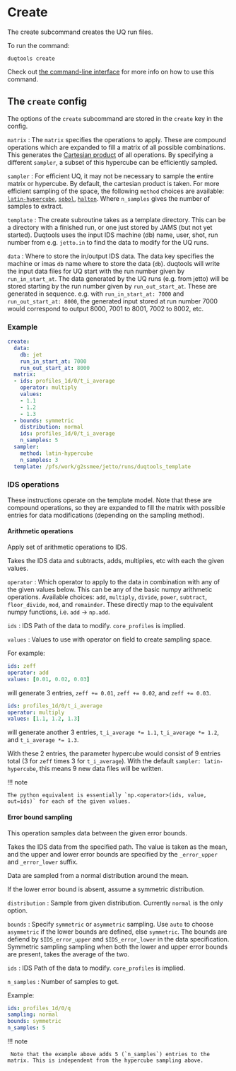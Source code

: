 # Create

The create subcommand creates the UQ run files.

To run the command:

`duqtools create`

Check out [the command-line interface](/command-line-interface/#create) for more info on how to use this command.


## The `create` config

The options of the `create` subcommand are stored in the `create` key in
the config.


`matrix`
: The `matrix` specifies the operations to apply. These are compound operations which are expanded to fill a matrix of all possible combinations. This generates the [Cartesian product](en.wikipedia.org/wiki/Cartesian_product) of all operations. By specifying a different `sampler`, a subset of this hypercube can be efficiently sampled.

`sampler`
: For efficient UQ, it may not be necessary to sample the entire matrix or hypercube. By default, the cartesian product is taken. For more efficient sampling of the space, the following `method` choices are available: [`latin-hypercube`](en.wikipedia.org/wiki/Latin_hypercube_sampling), [`sobol`](en.wikipedia.org/wiki/Sobol_sequence), [`halton`](en.wikipedia.org/wiki/Halton_sequence). Where `n_samples` gives the number of samples to extract.

`template`
: The create subroutine takes as a template directory. This can be a directory with a finished run, or one just stored by JAMS (but not yet started). Duqtools uses the input IDS machine (db) name, user, shot, run number from e.g. `jetto.in` to find the data to modify for the UQ runs.

`data`
: Where to store the in/output IDS data. The data key specifies the machine or imas `db` name where to store the data (`db`). duqtools will write the input data files for UQ start with the run number given by `run_in_start_at`. The data generated by the UQ runs (e.g. from jetto) will be stored starting by the run number given by `run_out_start_at`. These are generated in sequence.  e.g. with `run_in_start_at: 7000` and `run_out_start_at: 8000`, the generated input stored at run number 7000 would correspond to output 8000, 7001 to 8001, 7002 to 8002, etc.


### Example

```yaml title="duqtools.yaml"
create:
  data:
    db: jet
    run_in_start_at: 7000
    run_out_start_at: 8000
  matrix:
  - ids: profiles_1d/0/t_i_average
    operator: multiply
    values:
    - 1.1
    - 1.2
    - 1.3
  - bounds: symmetric
    distribution: normal
    ids: profiles_1d/0/t_i_average
    n_samples: 5
  sampler:
    method: latin-hypercube
    n_samples: 3
  template: /pfs/work/g2ssmee/jetto/runs/duqtools_template
```

### IDS operations

These instructions operate on the template model. Note that these are compound operations, so they are expanded to fill the matrix with possible entries for data modifications (depending on the sampling method).

#### Arithmetic operations

Apply set of arithmetic operations to IDS.

Takes the IDS data and subtracts, adds, multiplies, etc with each
the given values.


`operator`
: Which operator to apply to the data in combination with any of the given values below. This can be any of the basic numpy arithmetic operations. Available choices: `add`, `multiply`, `divide`, `power`, `subtract`, `floor_divide`, `mod`, and `remainder`. These directly map to the equivalent numpy functions, i.e. `add` -> `np.add`.

`ids`
: IDS Path of the data to modify. `core_profiles` is implied.

`values`
: Values to use with operator on field to create sampling space.


For example:

```yaml title="duqtools.yaml"
ids: zeff
operator: add
values: [0.01, 0.02, 0.03]
```

will generate 3 entries, `zeff += 0.01`, `zeff += 0.02`, and `zeff += 0.03`.

```yaml title="duqtools.yaml"
ids: profiles_1d/0/t_i_average
operator: multiply
values: [1.1, 1.2, 1.3]
```

will generate another 3 entries, `t_i_average *= 1.1`, `t_i_average *= 1.2`, and `t_i_average *= 1.3`.

With these 2 entries, the parameter hypercube would consist of 9 entries total (3 for `zeff`
times 3 for `t_i_average`).
With the default `sampler: latin-hypercube`, this means 9 new data files will be written.

!!! note

    The python equivalent is essentially `np.<operator>(ids, value, out=ids)` for each of the given values.

#### Error bound sampling

This operation samples data between the given error bounds.

Takes the IDS data from the specified path. The value is taken as
the mean, and the upper and lower error
bounds are specified by the `_error_upper` and `_error_lower` suffix.

Data are sampled from a normal distribution around the mean.

If the lower error bound is absent, assume a symmetric distribution.


`distribution`
: Sample from given distribution. Currently `normal` is the only option.

`bounds`
: Specify `symmetric` or `asymmetric` sampling. Use `auto` to choose `asymmetric` if the lower bounds are defined, else `symmetric`. The bounds are defiend by `$IDS_error_upper` and `$IDS_error_lower` in the data specification. Symmetric sampling sampling when both the lower and upper error bounds are present, takes the average of the two.

`ids`
: IDS Path of the data to modify. `core_profiles` is implied.

`n_samples`
: Number of samples to get.


Example:

```yaml title="duqtools.yaml"
ids: profiles_1d/0/q
sampling: normal
bounds: symmetric
n_samples: 5
```

!!! note

     Note that the example above adds 5 (`n_samples`) entries to the matrix. This is independent from the hypercube sampling above.
